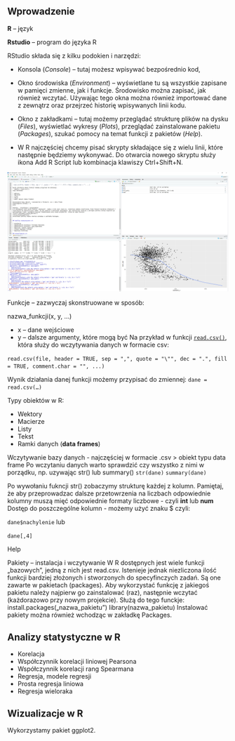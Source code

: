 Wprowadzenie
------------

**R** – język

**Rstudio** – program do języka R

RStudio składa się z kilku podokien i narzędzi:

-   Konsola (*Console*) – tutaj możesz wpisywać bezpośrednio kod,

-   Okno środowiska (*Environment*) – wyświetlane tu są wszystkie
    zapisane w pamięci zmienne, jak i funkcje. Środowisko można zapisać,
    jak również wczytać. Używając tego okna można również importować
    dane z zewnątrz oraz przejrzeć historię wpisywanych linii kodu.

-   Okno z zakładkami – tutaj możemy przeglądać strukturę plików na
    dysku (*Files*), wyświetlać wykresy (*Plots*), przeglądać
    zainstalowane pakietu (*Packages*), szukać pomocy na temat funkcji z
    pakietów (*Help*).

-   W R najczęściej chcemy pisać skrypty składające się z wielu linii,
    które następnie będziemy wykonywać. Do otwarcia nowego skryptu służy
    ikona Add R Script lub kombinacja klawiszy Ctrl+Shift+N.

<img src="Rstudio.jpg" width="650" />

Funkcje – zazwyczaj skonstruowane w sposób:

nazwa\_funkcji(x, y, …)

-   x – dane wejściowe
-   y – dalsze argumenty, które mogą być Na przykład w funkcji
    [`read.csv()`](https://stat.ethz.ch/R-manual/R-devel/library/utils/html/read.table.html),
    która służy do wczytywania danych w formacie csv:

`read.csv(file, header = TRUE, sep = ",", quote = "\"", dec = ".", fill = TRUE, comment.char = "", ...)`

Wynik działania danej funkcji możemy przypisać do zmiennej:
`dane = read.csv(…)`

Typy obiektów w R:

-   Wektory
-   Macierze
-   Listy
-   Tekst
-   Ramki danych (**data frames**)

Wczytywanie bazy danych - najczęściej w formacie .csv &gt; obiekt typu
data frame Po wczytaniu danych warto sprawdzić czy wszystko z nimi w
porządku, np. uzywając str() lub summary() `str(dane)` `summary(dane)`

Po wywołaniu fukncji str() zobaczymy strukturę każdej z kolumn.
Pamiętaj, że aby przeprowadzac dalsze przetowrzenia na liczbach
odpowiednie kolumny muszą mięć odpowiednie formaty liczbowe - czyli
**int** lub **num** Dostęp do poszczególne kolumn - możemy użyć znaku $
czyli:

`dane$nachylenie` lub

`dane[,4]`

Help

Pakiety – instalacja i wczytywanie W R dostępnych jest wiele funkcji
„bazowych”, jedną z nich jest read.csv. Istenieje jednak niezliczona
ilość funkcji bardziej złożonych i stworzonych do specyfinczych zadań.
Są one zawarte w pakietach (packages). Aby wykorzystać funkcję z
jakiegoś pakietu należy najpierw go zainstalować (raz), następnie
wczytać (każdorazowo przy nowym projekcie). Służą do tego funckje:
install.packages(„nazwa\_pakietu”) library(nazwa\_pakietu) Instalować
pakiety można również wchodząc w zakładkę Packages.

Analizy statystyczne w R
------------------------

-   Korelacja
-   Współczynnik korelacji liniowej Pearsona
-   Współczynnik korelacji rang Spearmana
-   Regresja, modele regresji
-   Prosta regresja liniowa
-   Regresja wieloraka

Wizualizacje w R
----------------

Wykorzystamy pakiet ggplot2.
